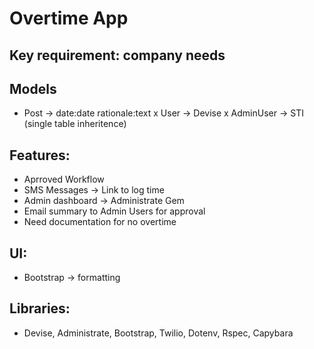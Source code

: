 # Overtime App

## Key requirement: company needs

## Models

- Post -> date:date rationale:text
x User -> Devise
x AdminUser -> STI (single table inheritence)

## Features:
- Aprroved Workflow
- SMS Messages -> Link to log time
- Admin dashboard -> Administrate Gem
- Email summary to Admin Users for approval
- Need documentation for no overtime

## UI: 
- Bootstrap -> formatting

## Libraries:
- Devise, Administrate, Bootstrap, Twilio, Dotenv, Rspec, Capybara